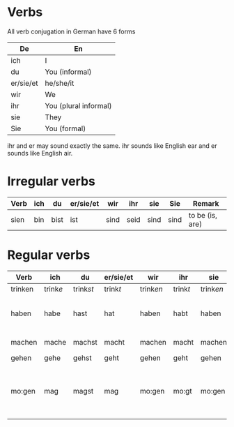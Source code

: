 # Verbs

All verb conjugation in German have 6 forms

   | De | En |
   |----|-----|
   | ich | I |
   | du | You (informal) |
   | er/sie/et | he/she/it |
   | wir | We |
   | ihr | You (plural informal) |
   | sie | They |
   | Sie | You (formal) |

   ihr and er may sound exactly the same. ihr sounds like English ear and er sounds like English air.

# Irregular verbs

   | Verb | ich | du | er/sie/et | wir | ihr | sie | Sie | Remark
   |-------|--------|-----|-----|-----------|-----|-----|-----|-----|
   | sien | bin | bist | ist | sind | seid | sind | sind | to be (is, are) |



# Regular verbs

   | Verb | ich | du | er/sie/et | wir | ihr | sie | Sie | Remark |
   |-------|--------|-----|-----|-----------|-----|-----|-----|-----|
   | trinken | trink*e* | trink*st* | trink*t* | trink*en* | trink*t* | trink*en* | trink*en* | to drink |
   | haben | habe | hast | hat | haben | habt | haben | haben | to have, unlike in English it can only mean to possess |
   | machen | mache | machst | macht | machen | macht | machen | to make |
   | gehen | gehe | gehst | geht | gehen | geht | gehen | gehen | to walk |
   | mo:gen | mag | magst | mag | mo:gen | mo:gt | mo:gen | mo:gen | to like, for things, animals and people. *Gerne* is used for verbs/adjectives |



